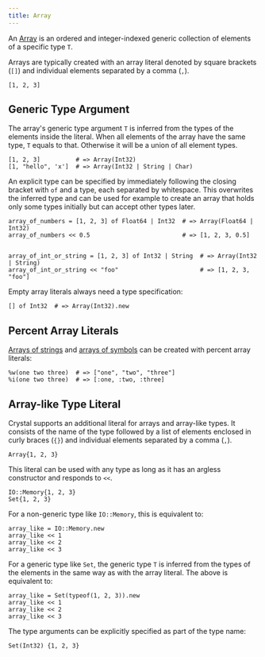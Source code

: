 ```yaml
---
title: Array
---
```


An [Array](http://crystal-lang.org/api/Array.html) is an ordered and integer-indexed generic collection of elements of a specific type `T`.

Arrays are typically created with an array literal denoted by square brackets (`[]`) and individual elements separated by a comma (`,`).

```crystal
[1, 2, 3]
```

## Generic Type Argument

The array's generic type argument `T` is inferred from the types of the elements inside the literal. When all elements of the array have the same type, `T` equals to that. Otherwise it will be a union of all element types.

```crystal
[1, 2, 3]          # => Array(Int32)
[1, "hello", 'x']  # => Array(Int32 | String | Char)
```

An explicit type can be specified by immediately following the closing bracket with `of` and a type, each separated by whitespace. This overwrites the inferred type and can be used for example to create an array that holds only some types initially but can accept other types later.

```crystal
array_of_numbers = [1, 2, 3] of Float64 | Int32  # => Array(Float64 | Int32)
array_of_numbers << 0.5                          # => [1, 2, 3, 0.5]


array_of_int_or_string = [1, 2, 3] of Int32 | String  # => Array(Int32 | String)
array_of_int_or_string << "foo"                       # => [1, 2, 3, "foo"]
```

Empty array literals always need a type specification:

```crystal
[] of Int32  # => Array(Int32).new
```

## Percent Array Literals

[Arrays of strings](./string.html#percent-string-array-literal) and [arrays of symbols](./symbol.html#percent-symbol-array-literal) can be created with percent array literals:

```crystal
%w(one two three)  # => ["one", "two", "three"]
%i(one two three)  # => [:one, :two, :three]
```

## Array-like Type Literal

Crystal supports an additional literal for arrays and array-like types. It consists of the name of the type followed by a list of elements enclosed in curly braces (`{}`) and individual elements separated by a comma (`,`).

```crystal
Array{1, 2, 3}
```

This literal can be used with any type as long as it has an argless constructor and responds to `<<`.

```crystal
IO::Memory{1, 2, 3}
Set{1, 2, 3}
```

For a non-generic type like `IO::Memory`, this is equivalent to:

```crystal
array_like = IO::Memory.new
array_like << 1
array_like << 2
array_like << 3
```

For a generic type like `Set`, the generic type `T` is inferred from the types of the elements in the same way as with the array literal. The above is equivalent to:

```crystal
array_like = Set(typeof(1, 2, 3)).new
array_like << 1
array_like << 2
array_like << 3
```

The type arguments can be explicitly specified as part of the type name:

```crystal
Set(Int32) {1, 2, 3}
```
